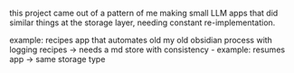 this project came out of a pattern of me making small LLM apps that did similar things at the storage layer, needing constant re-implementation.

example: recipes app that automates old my old obsidian process with logging recipes -> needs a md store with consistency
    - example: resumes app -> same storage type